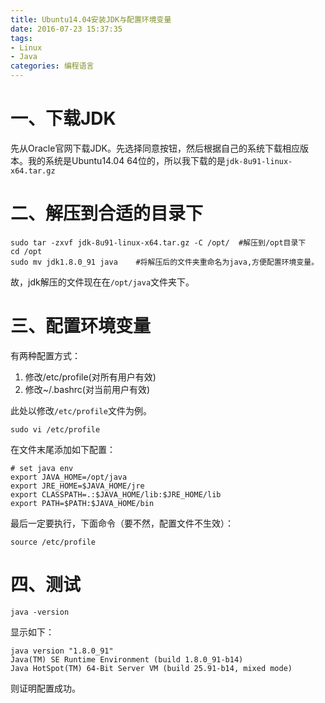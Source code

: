 ```yaml
---
title: Ubuntu14.04安装JDK与配置环境变量
date: 2016-07-23 15:37:35
tags: 
- Linux
- Java
categories: 编程语言
---
```


# 一、下载JDK
先从Oracle官网下载JDK。先选择同意按钮，然后根据自己的系统下载相应版本。我的系统是Ubuntu14.04 64位的，所以我下载的是`jdk-8u91-linux-x64.tar.gz`

<!-- more -->

# 二、解压到合适的目录下
```
sudo tar -zxvf jdk-8u91-linux-x64.tar.gz -C /opt/  #解压到/opt目录下
cd /opt
sudo mv jdk1.8.0_91 java	#将解压后的文件夹重命名为java,方便配置环境变量。
```
故，jdk解压的文件现在在`/opt/java`文件夹下。

# 三、配置环境变量
有两种配置方式：
1. 修改/etc/profile(对所有用户有效)
2. 修改~/.bashrc(对当前用户有效)

此处以修改`/etc/profile`文件为例。

```
sudo vi /etc/profile
```

在文件末尾添加如下配置：
```
# set java env
export JAVA_HOME=/opt/java
export JRE_HOME=$JAVA_HOME/jre
export CLASSPATH=.:$JAVA_HOME/lib:$JRE_HOME/lib
export PATH=$PATH:$JAVA_HOME/bin

```

最后一定要执行，下面命令（要不然，配置文件不生效）：
```
source /etc/profile
```
# 四、测试

```
java -version
```

显示如下：
```
java version "1.8.0_91"
Java(TM) SE Runtime Environment (build 1.8.0_91-b14)
Java HotSpot(TM) 64-Bit Server VM (build 25.91-b14, mixed mode)

```
则证明配置成功。


